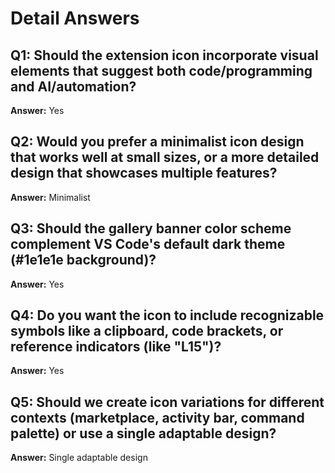 # Detail Answers

## Q1: Should the extension icon incorporate visual elements that suggest both code/programming and AI/automation?
**Answer:** Yes

## Q2: Would you prefer a minimalist icon design that works well at small sizes, or a more detailed design that showcases multiple features?
**Answer:** Minimalist

## Q3: Should the gallery banner color scheme complement VS Code's default dark theme (#1e1e1e background)?
**Answer:** Yes

## Q4: Do you want the icon to include recognizable symbols like a clipboard, code brackets, or reference indicators (like "L15")?
**Answer:** Yes

## Q5: Should we create icon variations for different contexts (marketplace, activity bar, command palette) or use a single adaptable design?
**Answer:** Single adaptable design